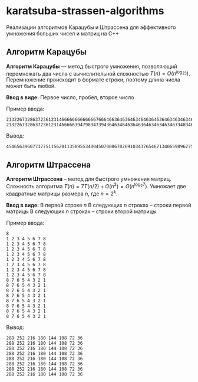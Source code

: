 # karatsuba-strassen-algorithms
Реализации алгоритмов Карацубы и Штрассена для эффективного умножения больших чисел и матриц на C++


## Алгоритм Карацубы

**Алгоритм Карацубы** — метод быстрого умножения, позволяющий перемножать два числа с вычислительной сложностью $T(n) = O(n^{log_23})$. Перемножение происходит в формате строки, поэтому длина числа может быть любой.

**Ввод в виде:**
Первое число, пробел, второе число

Пример ввода:
```
213226732863723612314666666666666676664663646364634646364636463463463467348346533434857948573847983458347593847583945789347598347583459873
21322673286372361231466666394798347394364634646364636463463463467348346533434857948573847983458347593847583945789347598347583459873
```
Вывод:
```
4546563960773775115620113589553400450700867026910343765467134065989627591301244772297381348025882099791686257695370501311377133762431434264533071955670857011355071913648596350617714189541202141865277698791705805914502598296013107313442666911020401378131685285401176129
```
## Алгоритм Штрассена

**Алгоритм Штрассена** – метод для быстрого умножения матриц. 
Сложность алгоритма $T(n)=7T(n/2)+O(n^{2})=O(n^{\log _{2}7})$. 
Умножает две квадратные матрицы размера $n$, где $n = 2^k$. 

**Ввод в виде:**
В первой строке $n$
В следующих $n$ строках – строки первой матрицы
В следующих $n$ строках – строки второй матрицы

Пример ввода:
```
8
1 2 3 4 5 6 7 8
1 2 3 4 5 6 7 8
1 2 3 4 5 6 7 8
1 2 3 4 5 6 7 8
1 2 3 4 5 6 7 8
1 2 3 4 5 6 7 8
1 2 3 4 5 6 7 8
1 2 3 4 5 6 7 8
8 7 6 5 4 3 2 1
8 7 6 5 4 3 2 1
8 7 6 5 4 3 2 1
8 7 6 5 4 3 2 1
8 7 6 5 4 3 2 1
8 7 6 5 4 3 2 1
8 7 6 5 4 3 2 1
8 7 6 5 4 3 2 1
```
Вывод:
```
288 252 216 180 144 108 72 36 
288 252 216 180 144 108 72 36 
288 252 216 180 144 108 72 36 
288 252 216 180 144 108 72 36 
288 252 216 180 144 108 72 36 
288 252 216 180 144 108 72 36 
288 252 216 180 144 108 72 36 
288 252 216 180 144 108 72 36
```
